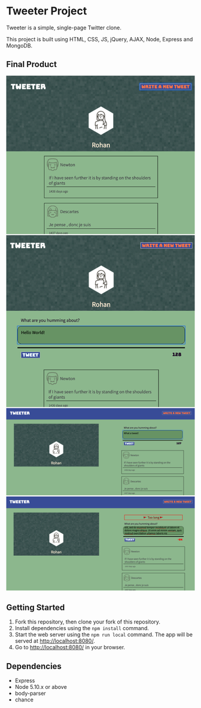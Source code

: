 # Tweeter Project

Tweeter is a simple, single-page Twitter clone.

This project is built using HTML, CSS, JS, jQuery, AJAX, Node, Express and MongoDB.

## Final Product

!["Screenshot of page on load"](https://github.com/rohanbatra24/tweeter/blob/master/docs/page_onload.png?raw=true)
!["screenshot of input view"](https://github.com/rohanbatra24/tweeter/blob/master/docs/input_view.png?raw=true)
!["screenshot of widescreen view"](https://github.com/rohanbatra24/tweeter/blob/master/docs/widescreen_view.png?raw=true)
!["screenshot of Error"](https://github.com/rohanbatra24/tweeter/blob/master/docs/error_display.png?raw=true)

## Getting Started

1. Fork this repository, then clone your fork of this repository.
2. Install dependencies using the `npm install` command.
3. Start the web server using the `npm run local` command. The app will be served at <http://localhost:8080/>.
4. Go to <http://localhost:8080/> in your browser.

## Dependencies

- Express
- Node 5.10.x or above
- body-parser
- chance
